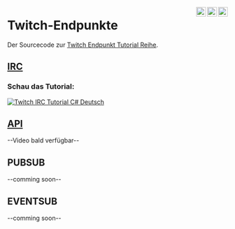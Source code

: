 [<img align="right" alt="P90Ez | Twitter" width="22px" src="https://cdn.jsdelivr.net/npm/simple-icons@v3/icons/twitter.svg" />](https://twitter.com/P90Eazy)
[<img align="right" alt="P90Ez | YouTube" width="22px" src="https://cdn.jsdelivr.net/npm/simple-icons@v3/icons/youtube.svg" />](https://p90ez.com/abop90code)
[<img align="right" alt="P90Ez | PayPal" width="22px" src="https://cdn.jsdelivr.net/npm/simple-icons@v3/icons/paypal.svg" />](https://paypal.me/p90ez)
# Twitch-Endpunkte

Der Sourcecode zur [Twitch Endpunkt Tutorial Reihe](https://p90ez.com/pl/twitchendpunkte).

## [IRC](https://github.com/P90Ez/Twitch-Endpunkte/tree/main/IRC)
### Schau das Tutorial:
[![Twitch IRC Tutorial C# Deutsch](https://yt-embed.herokuapp.com/embed?v=_hs0MF7MPAc)](https://www.youtube.com/watch?v=_hs0MF7MPAc)

## [API](https://github.com/P90Ez/Twitch-Endpunkte/tree/main/API)
--Video bald verfügbar--

## PUBSUB
--comming soon--

## EVENTSUB
--comming soon--
